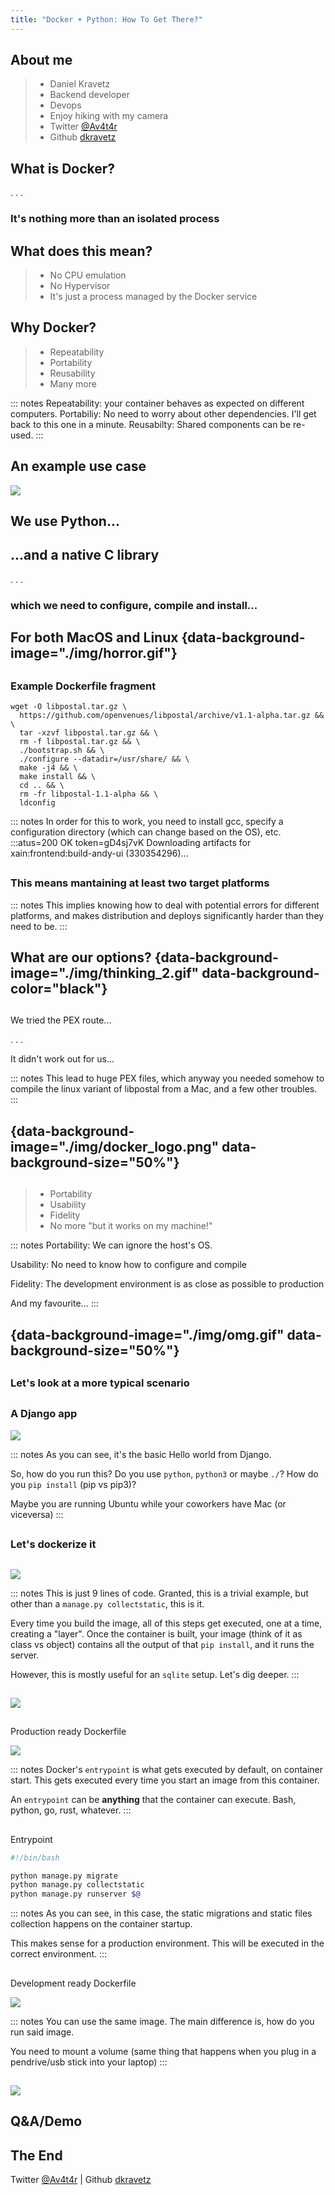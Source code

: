 ```yaml
---
title: "Docker + Python: How To Get There?"
---
```


## About me
> - Daniel Kravetz 
> - Backend developer 
> - Devops 
> - Enjoy hiking with my camera  
> - Twitter [\@Av4t4r](https://twitter.com/Av4t4r)
> - Github [dkravetz](https://github.com/dkravetz)

## What is Docker?

. . .

### It's nothing more than an isolated process

## What does this mean?

> - No CPU emulation 
> - No Hypervisor 
> - It's just a process managed by the Docker service 

## Why Docker?
> - Repeatability 
> - Portability 
> - Reusability 
> - Many more 

::: notes
Repeatability: your container behaves as expected on different computers.
Portabiliy: No need to worry about other dependencies. I'll get back to this one in a minute.
Reusabilty: Shared components can be re-used.
:::

## An example use case
![](img/story_time.gif)

## We use Python...

## ...and a native C library

. . .

### which we need to configure, compile and install...

## For both MacOS and Linux {data-background-image="./img/horror.gif"}

##
### Example Dockerfile fragment

``` {.bash}
wget -O libpostal.tar.gz \ 
  https://github.com/openvenues/libpostal/archive/v1.1-alpha.tar.gz && \
  tar -xzvf libpostal.tar.gz && \
  rm -f libpostal.tar.gz && \
  ./bootstrap.sh && \
  ./configure --datadir=/usr/share/ && \
  make -j4 && \
  make install && \
  cd .. && \
  rm -fr libpostal-1.1-alpha && \
  ldconfig
```

::: notes
In order for this to work, you need to install gcc, specify a configuration directory (which can change based on the OS), etc.
:::atus=200 OK token=gD4sj7vK
Downloading artifacts for xain:frontend:build-andy-ui (330354296)...


##
### This means mantaining at least two target platforms

::: notes
This implies knowing how to deal with potential errors for different platforms, and makes distribution and deploys significantly harder than they need to be.
:::


## What are our options? {data-background-image="./img/thinking_2.gif" data-background-color="black"}

##

We tried the PEX route...

. . .

It didn't work out for us...

::: notes
This lead to huge PEX files, which anyway you needed somehow to compile the linux variant of libpostal from a Mac, and a few other troubles.
:::

## {data-background-image="./img/docker_logo.png" data-background-size="50%"}

##

> - Portability
> - Usability 
> - Fidelity 
> - No more "but it works on my machine!" 

::: notes
Portability: We can ignore the host's OS.

Usability: No need to know how to configure and compile

Fidelity: The development environment is as close as possible to production

And my favourite...
:::


## {data-background-image="./img/omg.gif" data-background-size="50%"}

##
### Let's look at a more typical scenario

##
### A Django app
![](img/django-hello-world.png)

::: notes
As you can see, it's the basic Hello world from Django.

So, how do you run this? Do you use `python`, `python3` or maybe `./`? How do you `pip install` (pip vs pip3)?

Maybe you are running Ubuntu while your coworkers have Mac (or viceversa)
:::

## 
### Let's dockerize it

##
![](img/django-dockerfile.png)

::: notes
This is just 9 lines of code. Granted, this is a trivial example, but other than a `manage.py collectstatic`, this is it.

Every time you build the image, all of this steps get executed, one at a time, creating a "layer". Once the container is built, your image (think of it as class vs object) contains all the output of that `pip install`, and it runs the server.

However, this is mostly useful for an `sqlite` setup. Let's dig deeper.
:::

##
![](img/dig_deeper.gif)

##
Production ready Dockerfile

![](img/django-dockerfile-prod.png)

::: notes
Docker's `entrypoint` is what gets executed by default, on container start. This gets executed every time you start an image from this container.

An `entrypoint` can be **anything** that the container can execute. Bash, python, go, rust, whatever.
:::

##
Entrypoint

~~~ {.bash .numberLines }
#!/bin/bash

python manage.py migrate
python manage.py collectstatic
python manage.py runserver $@
~~~

::: notes
As you can see, in this case, the static migrations and static files collection happens on the container startup.

This makes sense for a production environment. This will be executed in the correct environment.
:::

## 
Development ready Dockerfile

![](img/django-dockerfile-prod.png)

::: notes
You can use the same image. The main difference is, how do you run said image. 

You need to mount a volume (same thing that happens when you plug in a pendrive/usb stick into your laptop)
:::

##
![](img/django-container-volume.png)

## Q&A/Demo

## The End

Twitter [\@Av4t4r](https://twitter.com/Av4t4r) | Github [dkravetz](https://github.com/dkravetz)